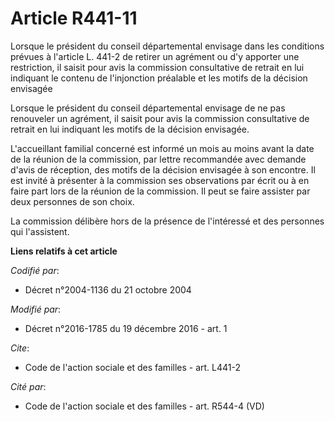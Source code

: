 # Article R441-11

Lorsque le président du conseil départemental envisage dans les conditions prévues à l'article L. 441-2 de retirer un
agrément ou d'y apporter une restriction, il saisit pour avis la commission consultative de retrait en lui indiquant le
contenu de l'injonction préalable et les motifs de la décision envisagée

Lorsque  le président du conseil départemental envisage de ne pas renouveler un  agrément, il saisit pour avis la commission
consultative de retrait en  lui indiquant les motifs de la décision envisagée. 

L'accueillant familial concerné est informé un mois au moins avant la date de la réunion de la commission, par lettre
recommandée avec demande d'avis de réception, des motifs de la décision envisagée à son encontre. Il est invité à présenter à
la commission ses observations par écrit ou à en faire part lors de la réunion de la commission. Il peut se faire assister
par deux personnes de son choix. 

La commission délibère hors de la présence de l'intéressé et des personnes qui l'assistent.

**Liens relatifs à cet article**

_Codifié par_:

  - Décret n°2004-1136 du 21 octobre 2004

_Modifié par_:

  - Décret n°2016-1785 du 19 décembre 2016 - art. 1

_Cite_:

  - Code de l'action sociale et des familles - art. L441-2

_Cité par_:

  - Code de l'action sociale et des familles - art. R544-4 (VD)
